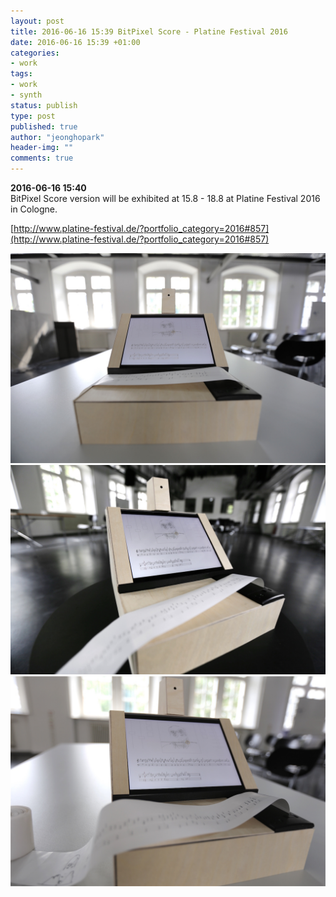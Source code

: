 ```yaml
---
layout: post
title: 2016-06-16 15:39 BitPixel Score - Platine Festival 2016
date: 2016-06-16 15:39 +01:00
categories:
- work
tags:
- work
- synth
status: publish
type: post
published: true
author: "jeonghopark"
header-img: ""
comments: true
---
```

**2016-06-16 15:40**    
BitPixel Score version will be exhibited at 15.8 - 18.8 at Platine Festival 2016 in Cologne.

[http://www.platine-festival.de/?portfolio_category=2016#857](http://www.platine-festival.de/?portfolio_category=2016#857)

![/assets/images/bitpixel_score_cologne_01.jpg](/assets/images/bitpixel_score_cologne_01.jpg)
![/assets/images/bitpixel_score_cologne_02.jpg](/assets/images/bitpixel_score_cologne_02.jpg)
![/assets/images/bitpixel_score_cologne_03.jpg](/assets/images/bitpixel_score_cologne_03.jpg)
